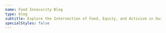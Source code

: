 ```yaml
---
name: Food Insecurity Blog
type: blog
subtitle: Explore the Intersection of Food, Equity, and Activism in Our Backyard.
specialStyles: false
---
```

